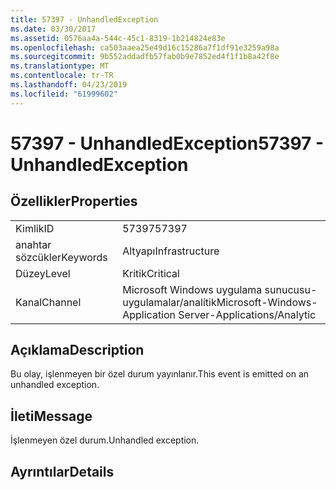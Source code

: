 ```yaml
---
title: 57397 - UnhandledException
ms.date: 03/30/2017
ms.assetid: 0576aa4a-544c-45c1-8319-1b214824e83e
ms.openlocfilehash: ca503aaea25e49d16c15286a7f1df91e3259a98a
ms.sourcegitcommit: 9b552addadfb57fab0b9e7852ed4f1f1b8a42f8e
ms.translationtype: MT
ms.contentlocale: tr-TR
ms.lasthandoff: 04/23/2019
ms.locfileid: "61999602"
---
```

# <a name="57397---unhandledexception"></a><span data-ttu-id="bfeba-102">57397 - UnhandledException</span><span class="sxs-lookup"><span data-stu-id="bfeba-102">57397 - UnhandledException</span></span>
## <a name="properties"></a><span data-ttu-id="bfeba-103">Özellikler</span><span class="sxs-lookup"><span data-stu-id="bfeba-103">Properties</span></span>  
  
|||  
|-|-|  
|<span data-ttu-id="bfeba-104">Kimlik</span><span class="sxs-lookup"><span data-stu-id="bfeba-104">ID</span></span>|<span data-ttu-id="bfeba-105">57397</span><span class="sxs-lookup"><span data-stu-id="bfeba-105">57397</span></span>|  
|<span data-ttu-id="bfeba-106">anahtar sözcükler</span><span class="sxs-lookup"><span data-stu-id="bfeba-106">Keywords</span></span>|<span data-ttu-id="bfeba-107">Altyapı</span><span class="sxs-lookup"><span data-stu-id="bfeba-107">Infrastructure</span></span>|  
|<span data-ttu-id="bfeba-108">Düzey</span><span class="sxs-lookup"><span data-stu-id="bfeba-108">Level</span></span>|<span data-ttu-id="bfeba-109">Kritik</span><span class="sxs-lookup"><span data-stu-id="bfeba-109">Critical</span></span>|  
|<span data-ttu-id="bfeba-110">Kanal</span><span class="sxs-lookup"><span data-stu-id="bfeba-110">Channel</span></span>|<span data-ttu-id="bfeba-111">Microsoft Windows uygulama sunucusu-uygulamalar/analitik</span><span class="sxs-lookup"><span data-stu-id="bfeba-111">Microsoft-Windows-Application Server-Applications/Analytic</span></span>|  
  
## <a name="description"></a><span data-ttu-id="bfeba-112">Açıklama</span><span class="sxs-lookup"><span data-stu-id="bfeba-112">Description</span></span>  
 <span data-ttu-id="bfeba-113">Bu olay, işlenmeyen bir özel durum yayınlanır.</span><span class="sxs-lookup"><span data-stu-id="bfeba-113">This event is emitted on an unhandled exception.</span></span>  
  
## <a name="message"></a><span data-ttu-id="bfeba-114">İleti</span><span class="sxs-lookup"><span data-stu-id="bfeba-114">Message</span></span>  
 <span data-ttu-id="bfeba-115">İşlenmeyen özel durum.</span><span class="sxs-lookup"><span data-stu-id="bfeba-115">Unhandled exception.</span></span>  
  
## <a name="details"></a><span data-ttu-id="bfeba-116">Ayrıntılar</span><span class="sxs-lookup"><span data-stu-id="bfeba-116">Details</span></span>
